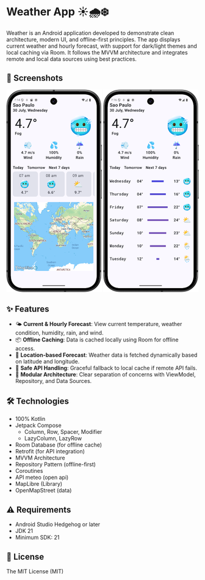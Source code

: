 # Weather App ☀️🌧️❄️

Weather is an Android application developed to demonstrate clean architecture, modern UI, and offline-first principles. The app displays current weather and hourly forecast, with support for dark/light themes and local caching via Room. It follows the MVVM architecture and integrates remote and local data sources using best practices.

## 📸 Screenshots

<p float="left"> 
  <img src="https://github.com/alanliongar/Weather/blob/master/screenshots/Screenshot_01.png" width="250" /> 
  <img src="https://github.com/alanliongar/Weather/blob/master/screenshots/Screenshot_02.png" width="250" /> 
</p>

## ✨ Features

- 🌤️ **Current & Hourly Forecast**: View current temperature, weather condition, humidity, rain, and wind.
- 📦 **Offline Caching**: Data is cached locally using Room for offline access.
- 🧭 **Location-based Forecast**: Weather data is fetched dynamically based on latitude and longitude.
- 🔄 **Safe API Handling**: Graceful fallback to local cache if remote API fails.
- 🧱 **Modular Architecture**: Clear separation of concerns with ViewModel, Repository, and Data Sources.

## 🛠️ Technologies

- 100% Kotlin
- Jetpack Compose
  - Column, Row, Spacer, Modifier
  - LazyColumn, LazyRow
- Room Database (for offline cache)
- Retrofit (for API integration)
- MVVM Architecture
- Repository Pattern (offline-first)
- Coroutines
- API meteo (open api)
- MapLibre (Library)
- OpenMapStreet (data)

## ⚠️ Requirements

- Android Studio Hedgehog or later
- JDK 21
- Minimum SDK: 21

## 🔐 License

The MIT License (MIT)

